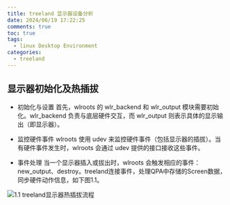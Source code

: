 ```yaml
---
title: treeland 显示器设备分析
date: 2024/06/19 17:22:25
comments: true
toc: true
tags:
  - linux Desktop Environment
categories:
  - treeland
---
```


## 显示器初始化及热插拔
- 初始化与设置
首先，wlroots 的 wlr_backend 和 wlr_output 模块需要初始化。wlr_backend 负责与底层硬件交互，而 wlr_output 则表示具体的显示输出（即显示器）。

- 监控硬件事件
wlroots 使用 udev 来监控硬件事件（包括显示器的插拔）。当有硬件事件发生时，wlroots 会通过 udev 提供的接口接收这些事件。

- 事件处理
当一个显示器插入或拔出时，wlroots 会触发相应的事件：new_output、destroy。treeland连接事件，处理QPA中存储的Screen数据，同步硬件动作信息，如下图1.1。

![1.1 treeland显示器热插拔流程](/img/treeland/monitor-init-hotplug.drawio.svg)